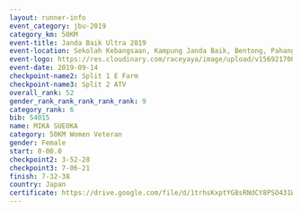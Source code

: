```yaml
---
layout: runner-info 
event_category: jbu-2019 
category_km: 50KM 
event-title: Janda Baik Ultra 2019 
event-location: Sekolah Kebangsaan, Kampung Janda Baik, Bentong, Pahang, Malaysia 
event-logo: https://res.cloudinary.com/raceyaya/image/upload/v1569217009/logo/janda-baik_vch1pc.jpg 
event-date: 2019-09-14 
checkpoint-name2: Split 1 E Farm 
checkpoint-name3: Split 2 ATV 
overall_rank: 52
gender_rank_rank_rank_rank_rank: 9
category_rank: 6
bib: 54015
name: MIKA SUEOKA
category: 50KM Women Veteran
gender: Female
start: 0-00.0
checkpoint2: 3-52-28
checkpoint3: 7-06-21
finish: 7-32-38
country: Japan
certificate: https://drive.google.com/file/d/1trhsKxptYG8sRNdCY8PSO431WYtWER5C/view?usp=sharing
---
```

